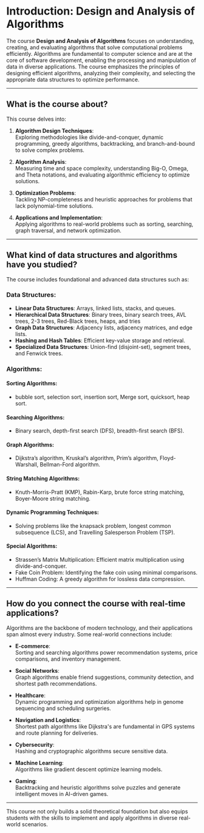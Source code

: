 # Introduction: Design and Analysis of Algorithms

The course **Design and Analysis of Algorithms** focuses on understanding, creating, and evaluating algorithms that solve computational problems efficiently. Algorithms are fundamental to computer science and are at the core of software development, enabling the processing and manipulation of data in diverse applications. The course emphasizes the principles of designing efficient algorithms, analyzing their complexity, and selecting the appropriate data structures to optimize performance.

---

## What is the course about?

This course delves into:

1. **Algorithm Design Techniques**:  
   Exploring methodologies like divide-and-conquer, dynamic programming, greedy algorithms, backtracking, and branch-and-bound to solve complex problems.

2. **Algorithm Analysis**:  
   Measuring time and space complexity, understanding Big-O, Omega, and Theta notations, and evaluating algorithmic efficiency to optimize solutions.

3. **Optimization Problems**:  
   Tackling NP-completeness and heuristic approaches for problems that lack polynomial-time solutions.

4. **Applications and Implementation**:  
   Applying algorithms to real-world problems such as sorting, searching, graph traversal, and network optimization.

---

## What kind of data structures and algorithms have you studied?

The course includes foundational and advanced data structures such as:

### **Data Structures**:
- **Linear Data Structures**: Arrays, linked lists, stacks, and queues.  
- **Hierarchical Data Structures**: Binary trees, binary search trees, AVL trees, 2-3 trees, Red-Black trees, heaps, and tries  
- **Graph Data Structures**: Adjacency lists, adjacency matrices, and edge lists.  
- **Hashing and Hash Tables**: Efficient key-value storage and retrieval.  
- **Specialized Data Structures**: Union-find (disjoint-set), segment trees, and Fenwick trees.  

### **Algorithms**:

#### **Sorting Algorithms**:
-   bubble sort, selection sort, insertion sort, Merge sort, quicksort, heap sort.

#### **Searching Algorithms**:
- Binary search, depth-first search (DFS), breadth-first search (BFS).

#### **Graph Algorithms**:
- Dijkstra’s algorithm, Kruskal’s algorithm, Prim’s algorithm, Floyd-Warshall, Bellman-Ford algorithm.

#### **String Matching Algorithms**:
- Knuth-Morris-Pratt (KMP), Rabin-Karp, brute force string matching, Boyer-Moore string matching.

#### **Dynamic Programming Techniques**:
- Solving problems like the knapsack problem, longest common subsequence (LCS), and Travelling Salesperson Problem (TSP).

#### **Special Algorithms**:
- Strassen’s Matrix Multiplication: Efficient matrix multiplication using divide-and-conquer.
- Fake Coin Problem: Identifying the fake coin using minimal comparisons.
- Huffman Coding: A greedy algorithm for lossless data compression.

---

## How do you connect the course with real-time applications?

Algorithms are the backbone of modern technology, and their applications span almost every industry. Some real-world connections include:

- **E-commerce**:  
  Sorting and searching algorithms power recommendation systems, price comparisons, and inventory management.

- **Social Networks**:  
  Graph algorithms enable friend suggestions, community detection, and shortest path recommendations.

- **Healthcare**:  
  Dynamic programming and optimization algorithms help in genome sequencing and scheduling surgeries.

- **Navigation and Logistics**:  
  Shortest path algorithms like Dijkstra's are fundamental in GPS systems and route planning for deliveries.

- **Cybersecurity**:  
  Hashing and cryptographic algorithms secure sensitive data.

- **Machine Learning**:  
  Algorithms like gradient descent optimize learning models.

- **Gaming**:  
  Backtracking and heuristic algorithms solve puzzles and generate intelligent moves in AI-driven games.

---

This course not only builds a solid theoretical foundation but also equips students with the skills to implement and apply algorithms in diverse real-world scenarios.


